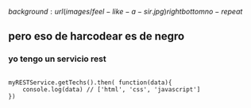 $background: url(images/feel-like-a-sir.jpg) right bottom no-repeat$

## pero eso de harcodear es de negro
### yo tengo un servicio rest

```

myRESTService.getTechs().then( function(data){
	console.log(data) // ['html', 'css', 'javascript']
})

```